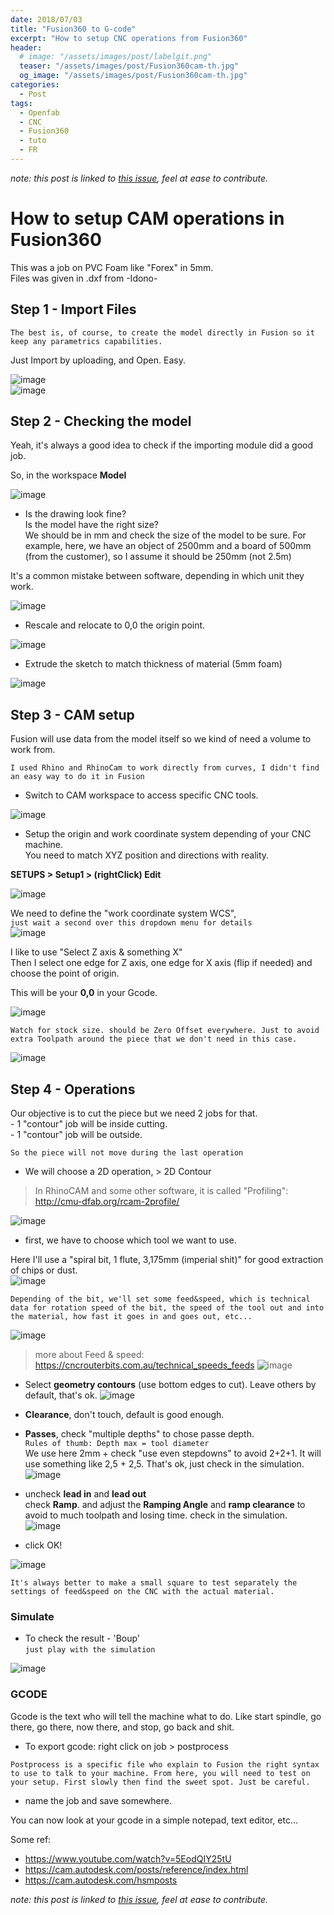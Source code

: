 ```yaml
---
date: 2018/07/03
title: "Fusion360 to G-code"
excerpt: "How to setup CNC operations from Fusion360"
header:
  # image: "/assets/images/post/labelgit.png"
  teaser: "/assets/images/post/Fusion360cam-th.jpg"
  og_image: "/assets/images/post/Fusion360cam-th.jpg" 
categories:
  - Post
tags:
  - Openfab
  - CNC
  - Fusion360
  - tuto
  - FR
---
```


*note: this post is linked to [this issue](https://github.com/nicolasdb/nicolasdb.github.io/issues/14), feel at ease to contribute.*

# How to setup CAM operations in Fusion360

This was a job on PVC Foam like "Forex" in 5mm.  
Files was given in .dxf from -Idono-  

## Step 1 - Import Files

`The best is, of course, to create the model directly in Fusion so it keep any parametrics capabilities.`

Just Import by uploading, and Open. Easy.

![image](https://user-images.githubusercontent.com/12049360/33313549-4be9a8f2-d42b-11e7-97fe-872bad8d58c3.png)  
![image](https://user-images.githubusercontent.com/12049360/33313822-0efbc9d8-d42c-11e7-974f-e6e202121f62.png)  

## Step 2 - Checking the model
Yeah, it's always a good idea to check if the importing module did a good job.  

So, in the workspace **Model**  

![image](https://user-images.githubusercontent.com/12049360/33313854-29edd236-d42c-11e7-9fb9-2b6e89cf8147.png)

- Is the drawing look fine?   
Is the model have the right size?  
We should be in mm and check the size of the model to be sure.
For example, here, we have an object of 2500mm and a board of 500mm (from the customer), so I assume it should be 250mm (not 2.5m)  

It's a common mistake between software, depending in which unit they work.  

![image](https://user-images.githubusercontent.com/12049360/33313987-92773626-d42c-11e7-8702-79c55217a9fb.png)

- Rescale and relocate to 0,0 the origin point.

![image](https://user-images.githubusercontent.com/12049360/33314236-523f8864-d42d-11e7-979d-8d23555d1eed.png)

- Extrude the sketch to match thickness of material (5mm foam)

![image](https://user-images.githubusercontent.com/12049360/33314345-a22a9bde-d42d-11e7-8f6e-5e9f62cead1c.png)

## Step 3 - CAM setup

Fusion will use data from the model itself so we kind of need a volume to work from.

`I used Rhino and RhinoCam to work directly from curves, I didn't find an easy way to do it in Fusion`  

- Switch to CAM workspace to access specific CNC tools.  

![image](https://user-images.githubusercontent.com/12049360/33314442-efae7f60-d42d-11e7-916e-6636b9c58787.png)

- Setup the origin and work coordinate system depending of your CNC machine.  
You need to match XYZ position and directions with reality.

**SETUPS > Setup1 > (rightClick) Edit**  

![image](https://user-images.githubusercontent.com/12049360/42199108-d83fd4b4-7e8c-11e8-8e35-274bd5e1ad11.png)

We need to define the "work coordinate system WCS",  
`just wait a second over this dropdown menu for details`   
![image](https://user-images.githubusercontent.com/12049360/33316378-0b1d9bcc-d434-11e7-8bfe-d87ea447f9a4.png)

I like to use "Select Z axis & something X"  
Then I select one edge for Z axis, one edge for X axis (flip if needed) and choose the point of origin.  

This will be your **0,0** in your Gcode.

![image](https://user-images.githubusercontent.com/12049360/42199305-1012297c-7e8e-11e8-9d05-79962a133407.png)

`Watch for stock size. should be Zero Offset everywhere. Just to avoid extra Toolpath around the piece that we don't need in this case.`

![image](https://user-images.githubusercontent.com/12049360/42199456-dab446ec-7e8e-11e8-9835-b3cbb3b42fd6.png)

## Step 4 - Operations

Our objective is to cut the piece but we need 2 jobs for that.   
  \- 1 "contour" job will be inside cutting.  
  \- 1 "contour" job will be outside.  

`So the piece will not move during the last operation`

- We will choose a 2D operation, > 2D Contour
> In RhinoCAM and some other software, it is called "Profiling": http://cmu-dfab.org/rcam-2profile/

![image](https://user-images.githubusercontent.com/12049360/42199651-ea9b1404-7e8f-11e8-9223-7f952c50d0cb.png)


- first, we have to choose which tool we want to use.

Here I'll use a "spiral bit, 1 flute, 3,175mm (imperial shit)" for good extraction of chips or dust.   
![image](https://user-images.githubusercontent.com/12049360/33315322-aa782d8a-d430-11e7-9f05-054166cd4075.png)

`Depending of the bit, we'll set some feed&speed, which is technical data for rotation speed of the bit, the speed of the tool out and into the material, how fast it goes in and goes out, etc...`

![image](https://user-images.githubusercontent.com/12049360/33316111-14439f36-d433-11e7-8b15-3fe642eae1c6.png)

>more about Feed & speed:
https://cncrouterbits.com.au/technical_speeds_feeds
![image](https://user-images.githubusercontent.com/12049360/33315455-117f8b22-d431-11e7-963b-6b376b314952.png)

- Select **geometry contours** (use bottom edges to cut).
Leave others by default, that's ok.
![image](https://user-images.githubusercontent.com/12049360/42199993-a80ebb5c-7e91-11e8-9d39-dc4d115f0bd2.png)  

- **Clearance**, don't touch, default is good enough.  

- **Passes**,
check "multiple depths" to chose passe depth.   
`Rules of thumb: Depth max = tool diameter`  
We use here 2mm + check "use even stepdowns" to avoid 2+2+1. It will use something like 2,5 + 2,5. That's ok, just check in the simulation.  
![image](https://user-images.githubusercontent.com/12049360/42200098-1ae3f520-7e92-11e8-97a9-559fd2ba836f.png)

- uncheck **lead in** and **lead out**  
check **Ramp**. and adjust the **Ramping Angle** and **ramp clearance** to avoid to much toolpath and losing time. check in the simulation.  
![image](https://user-images.githubusercontent.com/12049360/42200243-9706cd44-7e92-11e8-8003-f4497ce3ba70.png)

- click OK!

![image](https://user-images.githubusercontent.com/12049360/42200475-b65a1876-7e93-11e8-8a1f-99f250aabf88.png)

`It's always better to make a small square to test separately the settings of feed&speed on the CNC with the actual material.`

### Simulate
- To check the result - 'Boup'   
`just play with the simulation`

![image](https://user-images.githubusercontent.com/12049360/33318782-34e40dda-d43c-11e7-8972-e0be5c0e970d.png)

###  GCODE

Gcode is the text who will tell the machine what to do. Like start spindle, go there, go there, now there, and stop, go back and shit.  

- To export gcode: right click on job > postprocess

`Postprocess is a specific file who explain to Fusion the right syntax to use to talk to your machine. From here, you will need to test on your setup. First slowly then find the sweet spot. Just be careful.`

- name the job and save somewhere.

You can now look at your gcode in a simple notepad, text editor, etc...

Some ref:  
- https://www.youtube.com/watch?v=5EodQIY25tU
- https://cam.autodesk.com/posts/reference/index.html
- https://cam.autodesk.com/hsmposts



*note: this post is linked to [this issue](https://github.com/nicolasdb/nicolasdb.github.io/issues/14), feel at ease to contribute.*
